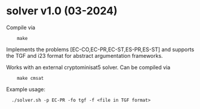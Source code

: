 # solver v1.0 (03-2024)

Compile via
```
    make
```

Implements the problems [EC-CO,EC-PR,EC-ST,ES-PR,ES-ST] and supports the
TGF and i23 format for abstract argumentation frameworks.

Works with an external cryptominisat5 solver.
Can be compiled via 
```
    make cmsat
```

Example usage:
```
  ./solver.sh -p EC-PR -fo tgf -f <file in TGF format>
```
